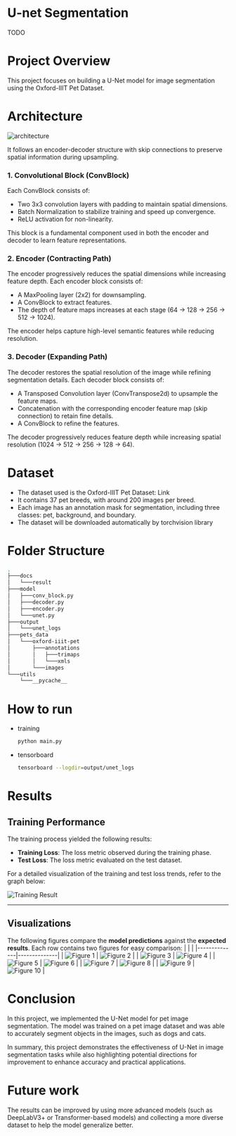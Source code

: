# U-net Segmentation

TODO

# Project Overview
This project focuses on building a U-Net model for image segmentation using the Oxford-IIIT Pet Dataset. 

# Architecture

![architecture](docs/u-net-architecture.png)

It follows an encoder-decoder structure with skip connections to preserve spatial information during upsampling.

### 1. Convolutional Block (ConvBlock)

Each ConvBlock consists of:

- Two 3x3 convolution layers with padding to maintain spatial dimensions.
- Batch Normalization to stabilize training and speed up convergence.
- ReLU activation for non-linearity.

This block is a fundamental component used in both the encoder and decoder to learn feature representations.

### 2. Encoder (Contracting Path)
The encoder progressively reduces the spatial dimensions while increasing feature depth. Each encoder block consists of:

- A MaxPooling layer (2x2) for downsampling.
- A ConvBlock to extract features.
- The depth of feature maps increases at each stage (64 → 128 → 256 → 512 → 1024).

The encoder helps capture high-level semantic features while reducing resolution.

### 3. Decoder (Expanding Path)
The decoder restores the spatial resolution of the image while refining segmentation details. Each decoder block consists of:

- A Transposed Convolution layer (ConvTranspose2d) to upsample the feature maps.
- Concatenation with the corresponding encoder feature map (skip connection) to retain fine details.
- A ConvBlock to refine the features.

The decoder progressively reduces feature depth while increasing spatial resolution (1024 → 512 → 256 → 128 → 64).

# Dataset
- The dataset used is the Oxford-IIIT Pet Dataset: Link
- It contains 37 pet breeds, with around 200 images per breed.
- Each image has an annotation mask for segmentation, including three classes: pet, background, and boundary.
- The dataset will be downloaded automatically by torchvision library

# Folder Structure
```sh
.
├───docs
│   └───result
├───model
│   ├───conv_block.py
│   ├───decoder.py
│   ├───encoder.py
│   └───unet.py
├───output
│   └───unet_logs
├───pets_data
│   └───oxford-iiit-pet
│       ├───annotations
│       │   ├───trimaps
│       │   └───xmls
│       └───images
└───utils
    └───__pycache__
```
# How to run

+ training

    ```bash
    python main.py
    ```

+ tensorboard

    ```bash
    tensorboard --logdir=output/unet_logs
    ```

# Results

## Training Performance
The training process yielded the following results:
- **Training Loss**: The loss metric observed during the training phase.
- **Test Loss**: The loss metric evaluated on the test dataset.

For a detailed visualization of the training and test loss trends, refer to the graph below:

![Training Result](/docs/training_result.png)

---

## Visualizations
The following figures compare the **model predictions** against the **expected results**. Each row contains two figures for easy comparison:
| | |
|--------------|--------------|
| ![Figure 1](/docs/result/Figure_1.png) | ![Figure 2](/docs/result/Figure_2.png) |
| ![Figure 3](/docs/result/Figure_3.png) | ![Figure 4](/docs/result/Figure_4.png) | 
| ![Figure 5](/docs/result/Figure_5.png) | ![Figure 6](/docs/result/Figure_6.png) |
| ![Figure 7](/docs/result/Figure_7.png) | ![Figure 8](/docs/result/Figure_8.png) | 
| ![Figure 9](/docs/result/Figure_9.png) | ![Figure 10](/docs/result/Figure_10.png) |


# Conclusion
In this project, we implemented the U-Net model for pet image segmentation. The model was trained on a pet image dataset and was able to accurately segment objects in the images, such as dogs and cats.

In summary, this project demonstrates the effectiveness of U-Net in image segmentation tasks while also highlighting potential directions for improvement to enhance accuracy and practical applications.

# Future work
The results can be improved by using more advanced models (such as DeepLabV3+ or Transformer-based models) and collecting a more diverse dataset to help the model generalize better.

